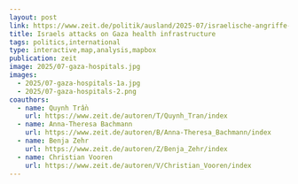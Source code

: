 ```yaml
---
layout: post
link: https://www.zeit.de/politik/ausland/2025-07/israelische-angriffe-gaza-kriegsverbrechen-krankenhaus-satellitenbilder
title: Israels attacks on Gaza health infrastructure
tags: politics,international
type: interactive,map,analysis,mapbox
publication: zeit
image: 2025/07-gaza-hospitals.jpg
images:
  - 2025/07-gaza-hospitals-1a.jpg
  - 2025/07-gaza-hospitals-2.png
coauthors: 
  - name: Quynh Trần
    url: https://www.zeit.de/autoren/T/Quynh_Tran/index
  - name: Anna-Theresa Bachmann
    url: https://www.zeit.de/autoren/B/Anna-Theresa_Bachmann/index
  - name: Benja Zehr
    url: https://www.zeit.de/autoren/Z/Benja_Zehr/index
  - name: Christian Vooren
    url: https://www.zeit.de/autoren/V/Christian_Vooren/index
---
```

